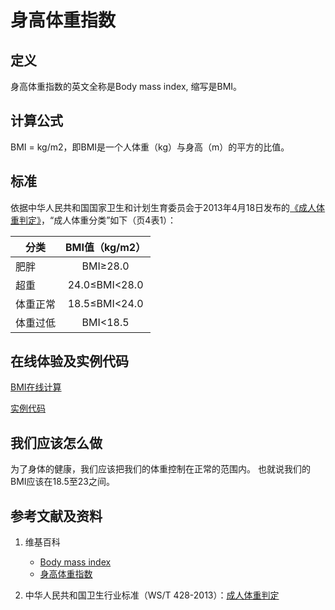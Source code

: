 # 身高体重指数

## 定义

身高体重指数的英文全称是Body mass index, 缩写是BMI。

## 计算公式

BMI = kg/m2，即BMI是一个人体重（kg）与身高（m）的平方的比值。

## 标准

依据中华人民共和国国家卫生和计划生育委员会于2013年4月18日发布的[《成人体重判定》](http://www.moh.gov.cn/ewebeditor/uploadfile/2013/08/20130808135715967.pdf)，“成人体重分类”如下（页4表1）：

|  分类   |  BMI值（kg/m2） |
|---------| :-------------:|
|肥胖     |   BMI≥28.0     |
|超重	  |	24.0≤BMI<28.0 |
|体重正常  |	18.5≤BMI<24.0 |
|体重过低  |    BMI<18.5    |

## 在线体验及实例代码

[BMI在线计算](https://jsfiddle.net/quanbinn/fw58yv18/)

[实例代码](https://github.com/quanbinn/Basic-Health-Knowledge-We-Need-To-Learn/tree/master/code/%E8%BA%AB%E9%AB%98%E4%BD%93%E9%87%8D%E6%8C%87%E6%95%B0)

## 我们应该怎么做

为了身体的健康，我们应该把我们的体重控制在正常的范围内。 也就说我们的BMI应该在18.5至23之间。

## 参考文献及资料

1. 维基百科
	- [Body mass index](https://en.wikipedia.org/wiki/Body_mass_index)
	- [身高体重指数](https://zh.wikipedia.org/wiki/%E8%BA%AB%E9%AB%98%E9%AB%94%E9%87%8D%E6%8C%87%E6%95%B8)

2. 中华人民共和国卫生行业标准（WS/T 428-2013）：[成人体重判定](http://www.moh.gov.cn/ewebeditor/uploadfile/2013/08/20130808135715967.pdf)
